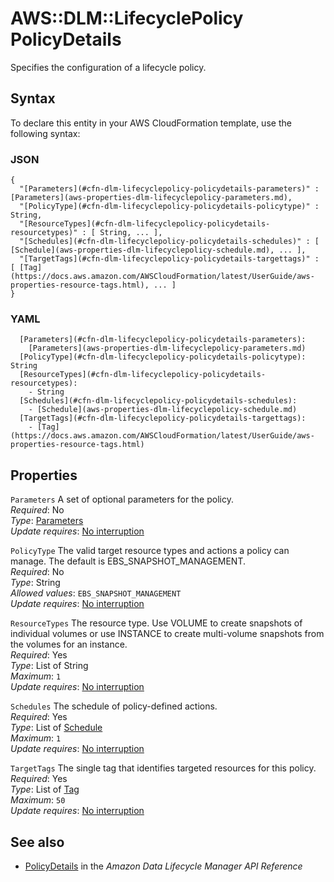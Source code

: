 # AWS::DLM::LifecyclePolicy PolicyDetails<a name="aws-properties-dlm-lifecyclepolicy-policydetails"></a>

Specifies the configuration of a lifecycle policy\.

## Syntax<a name="aws-properties-dlm-lifecyclepolicy-policydetails-syntax"></a>

To declare this entity in your AWS CloudFormation template, use the following syntax:

### JSON<a name="aws-properties-dlm-lifecyclepolicy-policydetails-syntax.json"></a>

```
{
  "[Parameters](#cfn-dlm-lifecyclepolicy-policydetails-parameters)" : [Parameters](aws-properties-dlm-lifecyclepolicy-parameters.md),
  "[PolicyType](#cfn-dlm-lifecyclepolicy-policydetails-policytype)" : String,
  "[ResourceTypes](#cfn-dlm-lifecyclepolicy-policydetails-resourcetypes)" : [ String, ... ],
  "[Schedules](#cfn-dlm-lifecyclepolicy-policydetails-schedules)" : [ [Schedule](aws-properties-dlm-lifecyclepolicy-schedule.md), ... ],
  "[TargetTags](#cfn-dlm-lifecyclepolicy-policydetails-targettags)" : [ [Tag](https://docs.aws.amazon.com/AWSCloudFormation/latest/UserGuide/aws-properties-resource-tags.html), ... ]
}
```

### YAML<a name="aws-properties-dlm-lifecyclepolicy-policydetails-syntax.yaml"></a>

```
  [Parameters](#cfn-dlm-lifecyclepolicy-policydetails-parameters): 
    [Parameters](aws-properties-dlm-lifecyclepolicy-parameters.md)
  [PolicyType](#cfn-dlm-lifecyclepolicy-policydetails-policytype): String
  [ResourceTypes](#cfn-dlm-lifecyclepolicy-policydetails-resourcetypes): 
    - String
  [Schedules](#cfn-dlm-lifecyclepolicy-policydetails-schedules): 
    - [Schedule](aws-properties-dlm-lifecyclepolicy-schedule.md)
  [TargetTags](#cfn-dlm-lifecyclepolicy-policydetails-targettags): 
    - [Tag](https://docs.aws.amazon.com/AWSCloudFormation/latest/UserGuide/aws-properties-resource-tags.html)
```

## Properties<a name="aws-properties-dlm-lifecyclepolicy-policydetails-properties"></a>

`Parameters`  <a name="cfn-dlm-lifecyclepolicy-policydetails-parameters"></a>
A set of optional parameters for the policy\.   
*Required*: No  
*Type*: [Parameters](aws-properties-dlm-lifecyclepolicy-parameters.md)  
*Update requires*: [No interruption](https://docs.aws.amazon.com/AWSCloudFormation/latest/UserGuide/using-cfn-updating-stacks-update-behaviors.html#update-no-interrupt)

`PolicyType`  <a name="cfn-dlm-lifecyclepolicy-policydetails-policytype"></a>
The valid target resource types and actions a policy can manage\. The default is EBS\_SNAPSHOT\_MANAGEMENT\.  
*Required*: No  
*Type*: String  
*Allowed values*: `EBS_SNAPSHOT_MANAGEMENT`  
*Update requires*: [No interruption](https://docs.aws.amazon.com/AWSCloudFormation/latest/UserGuide/using-cfn-updating-stacks-update-behaviors.html#update-no-interrupt)

`ResourceTypes`  <a name="cfn-dlm-lifecyclepolicy-policydetails-resourcetypes"></a>
The resource type\. Use VOLUME to create snapshots of individual volumes or use INSTANCE to create multi\-volume snapshots from the volumes for an instance\.  
*Required*: Yes  
*Type*: List of String  
*Maximum*: `1`  
*Update requires*: [No interruption](https://docs.aws.amazon.com/AWSCloudFormation/latest/UserGuide/using-cfn-updating-stacks-update-behaviors.html#update-no-interrupt)

`Schedules`  <a name="cfn-dlm-lifecyclepolicy-policydetails-schedules"></a>
The schedule of policy\-defined actions\.  
*Required*: Yes  
*Type*: List of [Schedule](aws-properties-dlm-lifecyclepolicy-schedule.md)  
*Maximum*: `1`  
*Update requires*: [No interruption](https://docs.aws.amazon.com/AWSCloudFormation/latest/UserGuide/using-cfn-updating-stacks-update-behaviors.html#update-no-interrupt)

`TargetTags`  <a name="cfn-dlm-lifecyclepolicy-policydetails-targettags"></a>
The single tag that identifies targeted resources for this policy\.  
*Required*: Yes  
*Type*: List of [Tag](https://docs.aws.amazon.com/AWSCloudFormation/latest/UserGuide/aws-properties-resource-tags.html)  
*Maximum*: `50`  
*Update requires*: [No interruption](https://docs.aws.amazon.com/AWSCloudFormation/latest/UserGuide/using-cfn-updating-stacks-update-behaviors.html#update-no-interrupt)

## See also<a name="aws-properties-dlm-lifecyclepolicy-policydetails--seealso"></a>
+  [PolicyDetails](https://docs.aws.amazon.com/dlm/latest/APIReference/API_PolicyDetails.html) in the *Amazon Data Lifecycle Manager API Reference* 